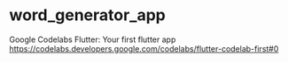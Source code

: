 # word_generator_app

Google Codelabs Flutter: Your first flutter app
https://codelabs.developers.google.com/codelabs/flutter-codelab-first#0
